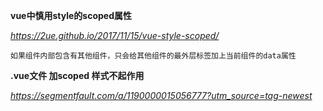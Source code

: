 **vue中慎用style的scoped属性**

*https://2ue.github.io/2017/11/15/vue-style-scoped/*

``如果组件内部包含有其他组件，只会给其他组件的最外层标签加上当前组件的data属性``



**.vue文件 加scoped 样式不起作用**

*https://segmentfault.com/a/1190000015056777?utm_source=tag-newest*